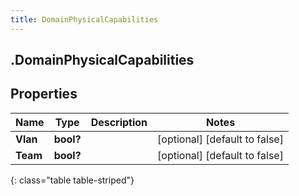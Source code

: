 ```yaml
---
title: DomainPhysicalCapabilities
---
```

## .DomainPhysicalCapabilities

## Properties

|Name | Type | Description | Notes|
|------------ | ------------- | ------------- | -------------|
| **Vlan** | **bool?** |  | [optional] [default to false]|
| **Team** | **bool?** |  | [optional] [default to false]|
{: class="table table-striped"}



